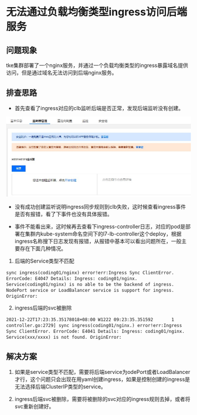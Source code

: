 # 无法通过负载均衡类型ingress访问后端服务

## 问题现象

tke集群部署了一个nginx服务，并通过一个负载均衡类型的ingress暴露域名提供访问，但是通过域名无法访问到后端nginx服务。

## 排查思路

+ 首先查看了ingress对应的clb监听后端是否正常，发现后端监听没有创建。

![upload-image](image/Snipaste_2021-11-05_18-38-47.JPG) 

+ 没有成功创建监听说明ingress同步规则到clb失败，这时候查看ingress事件是否有报错，看了下事件也没有具体报错。

+ 事件不能看出来，这时候再去查看下ingress-controller日志，对应的pod是部署在集群内kube-system命名空间下的l7-lb-controller这个deploy，根据ingress名称搜下日志发现有报错，从报错中基本可以看出问题所在，一般主要存在下面几种情况。

1. 后端的Service类型不匹配

```
sync ingress(coding01/nginx) error!err:Ingress Sync ClientError. ErrorCode: E4047 Details: Ingress: coding01/nginx. Service(coding01/nginx) is no able to be the backend of ingress. NodePort service or LoadBalancer service is support for ingress. OriginError: 
```

2. ingress后端的svc被删除

```
2021-12-22T17:23:35.35178018+08:00 W1222 09:23:35.351592       1 controller.go:2729] sync ingress(coding01/nginx.) error!err:Ingress Sync ClientError. ErrorCode: E4041 Details: Ingress: coding01/nginx. Service(xxx/xxxx) is not found. OriginError: 
```

## 解决方案

1. 如果是service类型不匹配，需要将后端service为odePort或者LoadBalancer才行，这个问题只会出现在用yaml创建ingress，如果是控制创建的ingress是无法选择后端ClusterIP类型的service。

2. ingress后端svc被删除，需要将被删除的svc对应的ingress规则去掉，或者将svc重新创建好。


